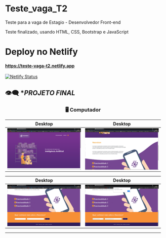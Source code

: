# Teste_vaga_T2
Teste para a vaga de Estagio - Desenvolvedor Front-end

Teste finalizado, usando HTML, CSS, Bootstrap e JavaScript

# Deploy no Netlify
#### https://teste-vaga-t2.netlify.app
[![Netlify Status](https://api.netlify.com/api/v1/badges/1300d7c4-136a-4a4d-8ea5-35a58b4dd074/deploy-status)](https://app.netlify.com/sites/teste-vaga-t2/deploys)

## :eye_speech_bubble: **PROJETO FINAL*

<div align="center">

### :desktop_computer: Computador

|Desktop|Desktop|
|:---:|:---:|
|<kbd><img src="img_1.png" width="600px" alt="Tablet"/></kbd>|<kbd><img src="img_2.png" width="600px" alt="Tablet"/></kbd>

|Desktop|Desktop|
|:---:|:---:|
|<kbd><img src="img_3.png" width="600px" alt="Tablet"/></kbd>|<kbd><img src="img_4.png" width="600px" alt="Tablet"/></kbd>

-----------------------------------

</div>
